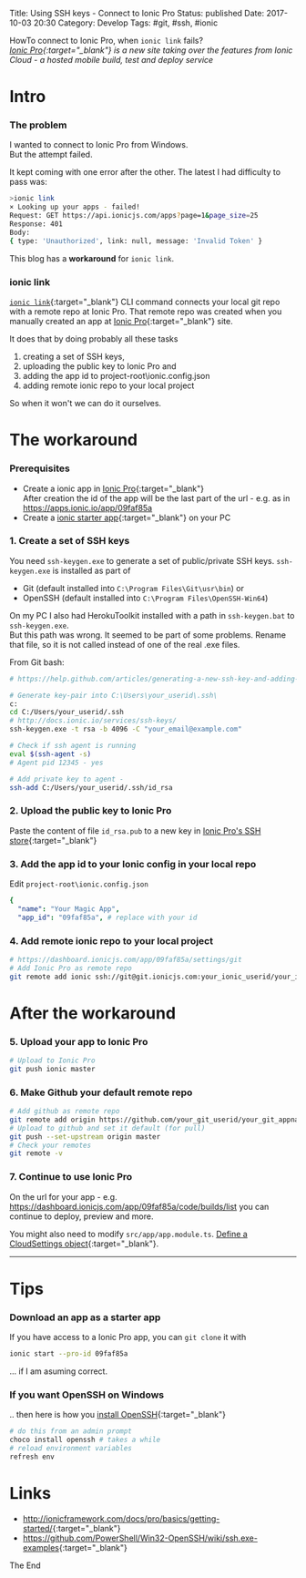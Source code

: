 Title: Using SSH keys - Connect to Ionic Pro
Status: published
Date: 2017-10-03 20:30
Category: Develop
Tags: #git, #ssh, #ionic

HowTo connect to Ionic Pro, when `ionic link` fails?  
*[Ionic Pro](https://ionicframework.com/docs/pro/){:target="_blank"} is a new site taking over the features from Ionic Cloud - a hosted mobile build, test and deploy service*

# Intro

### The problem

I wanted to connect to Ionic Pro from Windows.  
But the attempt failed.

It kept coming with one error after the other. The latest I had difficulty to pass was:

```bash
>ionic link
× Looking up your apps - failed!
Request: GET https://api.ionicjs.com/apps?page=1&page_size=25
Response: 401
Body:
{ type: 'Unauthorized', link: null, message: 'Invalid Token' }
```

This blog has a **workaround** for `ionic link`.

### ionic link

[`ionic link`](https://ionicframework.com/docs/cli/link/){:target="_blank"} CLI command connects your local git repo with a remote repo at Ionic Pro.
That remote repo was created when you manually created an app at [Ionic Pro](https://dashboard.ionicjs.com/apps){:target="_blank"} site.

It does that by doing probably all these tasks

1. creating a set of SSH keys, 
2. uploading the public key to Ionic Pro and
3. adding the app id to project-root\ionic.config.json
4. adding remote ionic repo to your local project

So when it won't we can do it ourselves.

# The workaround

### Prerequisites

* Create a ionic app in [Ionic Pro](https://dashboard.ionicjs.com){:target="_blank"}  
After creation the id of the app will be the last part of the url - e.g. as in https://apps.ionic.io/app/09faf85a
* Create a [ionic starter app](http://ionicframework.com/getting-started/){:target="_blank"} on your PC

### 1. Create a set of SSH keys

You need `ssh-keygen.exe` to generate a set of public/private SSH keys.
`ssh-keygen.exe` is installed as part of 

* Git (default installed into `C:\Program Files\Git\usr\bin`) or
* OpenSSH (default installed into `C:\Program Files\OpenSSH-Win64`)

On my PC I also had HerokuToolkit installed with a path in `ssh-keygen.bat` to `ssh-keygen.exe`.  
But this path was wrong. It seemed to be part of some problems. Rename that file, so it is not called instead of one of the real .exe files.

From Git bash:

```bash
# https://help.github.com/articles/generating-a-new-ssh-key-and-adding-it-to-the-ssh-agent/

# Generate key-pair into C:\Users\your_userid\.ssh\
c:
cd C:/Users/your_userid/.ssh
# http://docs.ionic.io/services/ssh-keys/
ssh-keygen.exe -t rsa -b 4096 -C "your_email@example.com"

# Check if ssh agent is running
eval $(ssh-agent -s)
# Agent pid 12345 - yes

# Add private key to agent - 
ssh-add C:/Users/your_userid/.ssh/id_rsa
```

### 2. Upload the public key to Ionic Pro

Paste the content of file `id_rsa.pub` to a new key in [Ionic Pro's SSH store](https://dashboard.ionicjs.com/settings/ssh-keys){:target="_blank"}

### 3. Add the app id to your Ionic config in your local repo

Edit `project-root\ionic.config.json`

```yaml
{
  "name": "Your Magic App",
  "app_id": "09faf85a", # replace with your id
```

### 4. Add remote ionic repo to your local project

```bash
# https://dashboard.ionicjs.com/app/09faf85a/settings/git
# Add Ionic Pro as remote repo
git remote add ionic ssh://git@git.ionicjs.com:your_ionic_userid/your_ionic_appname.git
```

# After the workaround

### 5. Upload your app to Ionic Pro
```bash
# Upload to Ionic Pro
git push ionic master
```

### 6. Make Github your default remote repo

```bash
# Add github as remote repo
git remote add origin https://github.com/your_git_userid/your_git_appname.git
# Upload to github and set it default (for pull)
git push --set-upstream origin master
# Check your remotes
git remote -v
```

### 7. Continue to use Ionic Pro

On the url for your app - e.g. https://dashboard.ionicjs.com/app/09faf85a/code/builds/list you can continue to deploy, preview and more.

You might also need to modify `src/app/app.module.ts`. [Define a CloudSettings object](http://docs.ionic.io/setup.html#configuration){:target="_blank"}. 

-----------------------------

# Tips

### Download an app as a starter app

If you have access to a Ionic Pro app, you can `git clone` it with

```bash
ionic start --pro-id 09faf85a
```

... if I am asuming correct.

### If you want OpenSSH on Windows

.. then here is how you [install OpenSSH](https://github.com/PowerShell/Win32-OpenSSH/wiki/Win32-OpenSSH-Automated-Install-and-Upgrade-using-Chocolatey){:target="_blank"}

```bash
# do this from an admin prompt
choco install openssh # takes a while
# reload environment variables
refresh env
```

# Links

* <http://ionicframework.com/docs/pro/basics/getting-started/>{:target="_blank"}
* <https://github.com/PowerShell/Win32-OpenSSH/wiki/ssh.exe-examples>{:target="_blank"}

The End
